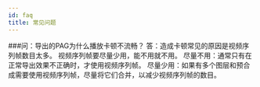 ```yaml
---
id: faq
title: 常见问题
---
```


###问：导出的PAG为什么播放卡顿不流畅？
答：造成卡顿常见的原因是视频序列帧数目太多。
视频序列帧要尽量少用，能不用就不用。
尽量不用：通常只有在正常导出效果不正确时，才使用视频序列帧。
尽量少用：如果有多个图层和预合成需要使用视频序列帧，尽量将它们合并，以减少视频序列帧的数目。